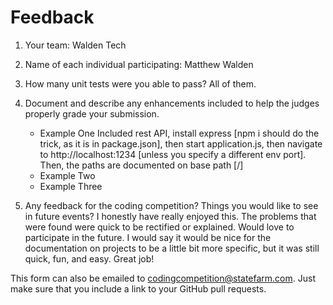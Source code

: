 # Feedback

1. Your team: Walden Tech
2. Name of each individual participating: Matthew Walden
3. How many unit tests were you able to pass? All of them.
4. Document and describe any enhancements included to help the judges properly grade your submission.
    - Example One 
Included rest API, install express [npm i should do the trick, as it is in package.json], then start application.js, then navigate to http://localhost:1234 [unless you specify a different env port]. Then, the paths are documented on base path [/]
    - Example Two
    - Example Three

5. Any feedback for the coding competition? Things you would like to see in future events?
I honestly have really enjoyed this. The problems that were found were quick to be rectified or explained. Would love to participate in the future. I would say it would be nice for the documentation on projects to be a little bit more specific, but it was still quick, fun, and easy. Great job!

This form can also be emailed to [codingcompetition@statefarm.com](mailto:codingcompetition@statefarm.com). Just make sure that you include a link to your GitHub pull requests.
